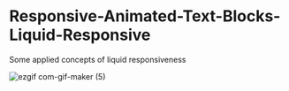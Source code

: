 # Responsive-Animated-Text-Blocks-Liquid-Responsive
Some applied concepts of liquid responsiveness

![ezgif com-gif-maker (5)](https://user-images.githubusercontent.com/60861872/161408968-b8eb53fe-c7ef-4a4b-bbe2-e88b6eae5f26.gif)
